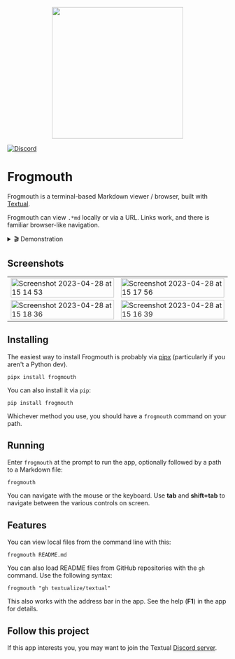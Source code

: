 
<p align="center">
  <img src="https://user-images.githubusercontent.com/554369/234892488-856f9da7-7b82-4429-ac35-0d0545bf0d24.png"  width="300" align="center"/>
</p>

[![Discord](https://img.shields.io/discord/1026214085173461072)](https://discord.gg/Enf6Z3qhVr)



# Frogmouth
 

Frogmouth is a terminal-based Markdown viewer / browser, built with [Textual](https://github.com/Textualize/textual).

Frogmouth can view `.*md` locally or via a URL. Links work, and there is familiar browser-like navigation.

<details>  
  <summary> 🎬 Demonstration </summary>
  <hr>
  
A quick video tour of Frogmouth.
  
https://user-images.githubusercontent.com/554369/235156088-42207539-befb-45a9-850c-cee2466a08f8.mov
</details>

## Screenshots

<table>

<tr>
<td>
<img width="100%" align="left" alt="Screenshot 2023-04-28 at 15 14 53" src="https://user-images.githubusercontent.com/554369/235172015-555565a0-3df0-4e5d-b621-23e84fec82a3.png">
</td>

<td>
<img width="100%" align="right" alt="Screenshot 2023-04-28 at 15 17 56" src="https://user-images.githubusercontent.com/554369/235172990-54460daf-baf4-4e02-aa22-9cec58d15315.png">
</td>
</tr>

<tr>

<td>
<img width="100%" alt="Screenshot 2023-04-28 at 15 18 36" src="https://user-images.githubusercontent.com/554369/235173115-012e35fa-d737-4794-a696-0d5cb0b68490.png">
</td>

<td>
<img width="100%" alt="Screenshot 2023-04-28 at 15 16 39" src="https://user-images.githubusercontent.com/554369/235173418-58c23583-3fb3-4ff1-a723-10fa607cdd48.png">
</td>

</tr>

</table>

## Installing

The easiest way to install Frogmouth is probably via [pipx](https://pypa.github.io/pipx/) (particularly if you aren't a Python dev).

```
pipx install frogmouth
```

You can also install it via `pip`:

```
pip install frogmouth
```

Whichever method you use, you should have a `frogmouth` command on your path.

## Running

Enter `frogmouth` at the prompt to run the app, optionally followed by a path to a Markdown file:

```
frogmouth
```

You can navigate with the mouse or the keyboard.
Use **tab** and **shift+tab** to navigate between the various controls on screen.

## Features

You can view local files from the command line with this:

```
frogmouth README.md
```

You can also load README files from GitHub repositories with the `gh` command.
Use the following syntax:

```
frogmouth "gh textualize/textual"
```

This also works with the address bar in the app.
See the help (**F1**) in the app for details.

## Follow this project

If this app interests you, you may want to join the Textual [Discord server](https://discord.gg/Enf6Z3qhVr).
